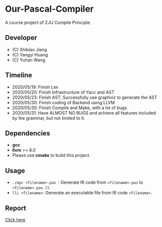 # Our-Pascal-Compiler
A course project of ZJU Compile Principle.

## Developer
* (C) Shibiao Jiang 
* (C) Yangyi Huang  
* (C) Yuhan Wang    

## Timeline
* 2020/05/19: Finish Lex
* 2020/05/20: Finish Infrastructure of Yacc and AST
* 2020/05/23: Finish AST, Successfully use graphviz to generate the AST
* 2020/05/30: Finish coding of Backend using LLVM
* 2020/05/30: Finish Compile and Make, with a lot of bugs
* 2020/05/31: Have ALMOST NO BUGS and achieve all features included by the grammar, but not limited to it.

## Dependencies

+   **gcc**
+   **llvm** >= 6.0
+   Please use **cmake** to build this project.

## Usage 

+   `./opc <filename>.pas `: Generate IR code from `<filename>.pas` to `<filename>.pas.ll`.
+   `lli <filename>`: Generate an executable file from IR code `<filename>`.

## Report

[Click here](https://github.com/huangyangyi/Our-Pascal-Compiler/blob/master/Our_Pascal_Compiler_Report.pdf)